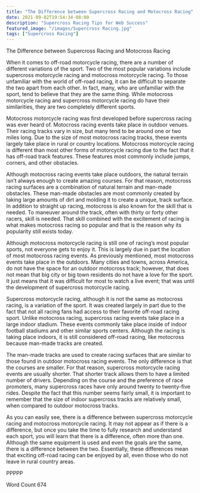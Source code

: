 ```yaml
---
title: "The Difference between Supercross Racing and Motocross Racing"
date: 2021-09-02T19:54:34-08:00
description: "Supercross Racing Tips for Web Success"
featured_image: "/images/Supercross Racing.jpg"
tags: ["Supercross Racing"]
---
```


The Difference between Supercross Racing and Motocross Racing

When it comes to off-road motorcycle racing, there are a number of different variations of the sport. Two of the most popular variations include supercross motorcycle racing and motocross motorcycle racing.  To those unfamiliar with the world of off-road racing, it can be difficult to separate the two apart from each other. In fact, many, who are unfamiliar with the sport, tend to believe that they are the same thing. While motocross motorcycle racing and supercross motorcycle racing do have their similarities, they are two completely different sports.

Motocross motorcycle racing was first developed before supercross racing was ever heard of.  Motocross racing events take place in outdoor venues. Their racing tracks vary in size, but many tend to be around one or two miles long.  Due to the size of most motocross racing tracks, these events largely take place in rural or country locations.  Motocross motorcycle racing is different than most other forms of motorcycle racing due to the fact that it has off-road track features. These features most commonly include jumps, corners, and other obstacles.

Although motocross racing events take place outdoors, the natural terrain isn’t always enough to create amazing courses. For that reason, motocross racing surfaces are a combination of natural terrain and man-made obstacles.  These man-made obstacles are most commonly created by taking large amounts of dirt and molding it to create a unique, track surface.  In addition to straight up racing, motocross is also known for the skill that is needed. To maneuver around the track, often with thirty or forty other racers, skill is needed.  That skill combined with the excitement of racing is what makes motocross racing so popular and that is the reason why its popularity still exists today.

Although motocross motorcycle racing is still one of racing’s most popular sports, not everyone gets to enjoy it.  This is largely due in part the location of most motocross racing events.  As previously mentioned, most motocross events take place in the outdoors.  Many cities and towns, across America, do not have the space for an outdoor motocross track; however, that does not mean that big city or big town residents do not have a love for the sport.  It just means that it was difficult for most to watch a live event; that was until the development of supercross motorcycle racing.

Supercross motorcycle racing, although it is not the same as motocross racing, is a variation of the sport.  It was created largely in part due to the fact that not all racing fans had access to their favorite off-road racing sport.  Unlike motocross racing, supercross racing events take place in a large indoor stadium. These events commonly take place inside of indoor football stadiums and other similar sports centers. Although the racing is taking place indoors, it is still considered off-road racing, like motocross because man-made tracks are created.  

The man-made tracks are used to create racing surfaces that are similar to those found in outdoor motocross racing events. The only difference is that the courses are smaller. For that reason, supercross motorcycle racing events are usually shorter. That shorter track allows them to have a limited number of drivers.  Depending on the course and the preference of race promoters, many supercross races have only around twenty to twenty-five rides. Despite the fact that this number seems fairly small, it is important to remember that the size of indoor supercross tracks are relatively small, when compared to outdoor motocross tracks.

As you can easily see, there is a difference between supercross motorcycle racing and motocross motorcycle racing. It may not appear as if there is a difference, but once you take the time to fully research and understand each sport, you will learn that there is a difference, often more than one.  Although the same equipment is used and even the goals are the same, there is a difference between the two.  Essentially, these differences mean that exciting off-road racing can be enjoyed by all, even those who do not leave in rural country areas.

PPPPP

Word Count 674

